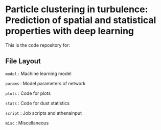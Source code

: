 # Particle clustering in turbulence: Prediction of spatial and statistical properties with deep learning
This is the code repository for: 

## File Layout
`model`  : Machine learning model

`params` : Model parameters of network

`plots`  : Code for plots 

`stats`  : Code for dust statistics 

`script` : Job scripts and athenainput 

`misc`   : Miscellaneous
